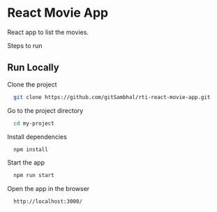 
# React Movie App

React app to list the movies.

Steps to run 


## Run Locally

Clone the project

```bash
  git clone https://github.com/gitSambhal/rti-react-movie-app.git
```

Go to the project directory

```bash
  cd my-project
```

Install dependencies

```bash
  npm install
```

Start the app

```bash
  npm run start
```

Open the app in the browser

```bash
  http://localhost:3000/
```

